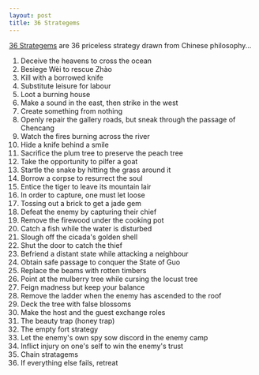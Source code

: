 ```yaml
---
layout: post
title: 36 Strategems
---
```


[36 Strategems](http://en.wikipedia.org/wiki/Thirty-Six_Strategies) are 36 priceless strategy drawn from Chinese philosophy...

1. Deceive the heavens to cross the ocean
2. Besiege Wèi to rescue Zhào
3. Kill with a borrowed knife 
4. Substitute leisure for labour
5. Loot a burning house
6. Make a sound in the east, then strike in the west
7. Create something from nothing
8. Openly repair the gallery roads, but sneak through the passage of Chencang
9. Watch the fires burning across the river
10. Hide a knife behind a smile
11. Sacrifice the plum tree to preserve the peach tree
12. Take the opportunity to pilfer a goat
13. Startle the snake by hitting the grass around it 
14. Borrow a corpse to resurrect the soul
15. Entice the tiger to leave its mountain lair
16. In order to capture, one must let loose
17. Tossing out a brick to get a jade gem
18. Defeat the enemy by capturing their chief
19. Remove the firewood under the cooking pot 
20. Catch a fish while the water is disturbed
21. Slough off the cicada's golden shell 
22. Shut the door to catch the thief
23. Befriend a distant state while attacking a neighbour
24. Obtain safe passage to conquer the State of Guo
25. Replace the beams with rotten timbers
26. Point at the mulberry tree while cursing the locust tree 
27. Feign madness but keep your balance
28. Remove the ladder when the enemy has ascended to the roof 
29. Deck the tree with false blossoms
30. Make the host and the guest exchange roles
31. The beauty trap (honey trap)
32. The empty fort strategy 
33. Let the enemy's own spy sow discord in the enemy camp 
34. Inflict injury on one's self to win the enemy's trust 
35. Chain stratagems
36. If everything else fails, retreat
